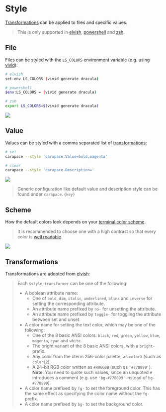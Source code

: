 # Style

[Transformations](#transformations) can be applied to files and specific values.
 
> This is only supported in [elvish], [powershell] and [zsh].

## File

Files can be styled with the `LS_COLORS` environment variable (e.g. using [vivid]):

```sh
# elvish
set-env LS_COLORS (vivid generate dracula)

# powershell
$env:LS_COLORS = (vivid generate dracula)

# zsh
export LS_COLORS=$(vivid generate dracula)
```

![](./style-filename.cast)

## Value

Values can be styled with a comma separated list of [transformations](#transformations):

```sh
# set
carapace --style 'carapace.Value=bold,magenta'

# clear
carapace --style 'carapace.Description='
```

![](./style-value.cast)

> Generic configuration like default value and description style can be found under `carapace.{key}`

## Scheme

How the default colors look depends on your [terminal color scheme](https://github.com/rsteube/vincent).

> It is recommended to choose one with a high contrast so that every color is [well readable](https://gogh-co.github.io/Gogh/).

![](./style-scheme.cast)


## Transformations

Transformations are adopted from [elvish](https://elv.sh/ref/builtin.html#styled):

> Each `$style-transformer` can be one of the following:
> - A boolean attribute name:
>   - One of `bold`, `dim`, `italic`, `underlined`, `blink` and `inverse` for
>     setting the corresponding attribute.
>   - An attribute name prefixed by `no-` for unsetting the attribute.
>   - An attribute name prefixed by `toggle-` for toggling the attribute
>     between set and unset.
> - A color name for setting the text color, which may be one of the
>   following:
>   - One of the 8 basic ANSI colors: `black`, `red`, `green`, `yellow`,
>     `blue`, `magenta`, `cyan` and `white`.
>   - The bright variant of the 8 basic ANSI colors, with a `bright-` prefix.
>   - Any color from the xterm 256-color palette, as `colorX` (such as
>     `color12`).
>   - A 24-bit RGB color written as `#RRGGBB` (such as `'#778899'`).
>     **Note**: You need to quote such values, since an unquoted `#` introduces
>     a comment (e.g. use `'bg-#778899'` instead of `bg-#778899`).
> - A color name prefixed by `fg-` to set the foreground color. This has
>   the same effect as specifying the color name without the `fg-` prefix.
> - A color name prefixed by `bg-` to set the background color.


[Elvish]:https://elv.sh/
[Powershell]:https://microsoft.com/powershell
[vivid]:https://github.com/sharkdp/vivid
[Zsh]:https://www.zsh.org/
